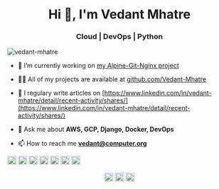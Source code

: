 <h1 align="center">Hi 👋, I'm Vedant Mhatre</h1>
<h3 align="center">Cloud | DevOps | Python</h3>
<p align="left"> <img src="https://komarev.com/ghpvc/?username=vedant-mhatre" alt="vedant-mhatre" /> </p>

- 🔭 I’m currently working on [my Alpine-Git-Nginx project](https://github.com/Vedant-Mhatre/Alpine-git-Nginx-deployment)

- 👨‍💻 All of my projects are available at [github.com/Vedant-Mhatre](github.com/Vedant-Mhatre)

- 📝 I regulary write articles on [https://www.linkedin.com/in/vedant-mhatre/detail/recent-activity/shares/](https://www.linkedin.com/in/vedant-mhatre/detail/recent-activity/shares/)

- 💬 Ask me about **AWS, GCP, Django, Docker, DevOps**

- 📫 How to reach me **vedant@computer.org**

<p align="left"><img src="https://konpa.github.io/devicon/devicon.git/icons/amazonwebservices/amazonwebservices-original-wordmark.svg" alt="amazonwebservices" width="20" height="20"/> <img src="https://konpa.github.io/devicon/devicon.git/icons/c/c-original.svg" alt="c" width="20" height="20"/> <img src="https://konpa.github.io/devicon/devicon.git/icons/django/django-original.svg" alt="django" width="20" height="20"/> <img src="https://konpa.github.io/devicon/devicon.git/icons/docker/docker-original-wordmark.svg" alt="docker" width="20" height="20"/> <img src="https://konpa.github.io/devicon/devicon.git/icons/mysql/mysql-original-wordmark.svg" alt="mysql" width="20" height="20"/> <img src="https://konpa.github.io/devicon/devicon.git/icons/python/python-original-wordmark.svg" alt="python" width="20" height="20"/> <img src="https://konpa.github.io/devicon/devicon.git/icons/nginx/nginx-original.svg" alt="nginx" width="20" height="20"/></p><p align="center">
<a href="https://twitter.com/vedantmhatre19" target="blank"><img align="center" src="https://cdn.jsdelivr.net/npm/simple-icons@3.0.1/icons/twitter.svg" alt="vedantmhatre19" height="20" width="20" /></a>
<a href="https://linkedin.com/in/vedant-mhatre" target="blank"><img align="center" src="https://cdn.jsdelivr.net/npm/simple-icons@3.0.1/icons/linkedin.svg" alt="vedant-mhatre" height="20" width="20" /></a>
<a href="https://instagram.com/vedant_mhatre_" target="blank"><img align="center" src="https://cdn.jsdelivr.net/npm/simple-icons@3.0.1/icons/instagram.svg" alt="vedant_mhatre_" height="20" width="20" /></a>
</p>